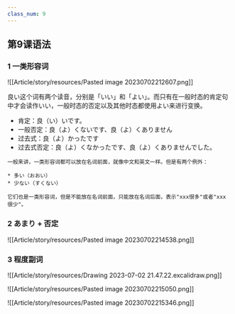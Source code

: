 ```yaml
---
class_num: 9
---
```


## 第9课语法

### 1 一类形容词

![[Article/story/resources/Pasted image 20230702212607.png]]

良い这个词有两个读音，分别是「いい」和「よい」。而只有在一般时态的肯定句中才会读作いい，一般时态的否定以及其他时态都使用よい来进行变换。

* 肯定：良（い）いです。
* 一般否定：良（よ）くないです、良（よ）くありません
* 过去式：良（よ）かったです
* 过去式否定：良（よ）くなかったです、良（よ）くありませんでした。

```ad-warning
一般来讲，一类形容词都可以放在名词前面，就像中文和英文一样。但是有两个例外：

* 多い（おおい）
* 少ない（すくない）

它们也是一类形容词，但是不能放在名词前面，只能放在名词后面，表示"xxx很多"或者"xxx很少"。
```

### 2 あまり + 否定

![[Article/story/resources/Pasted image 20230702214538.png]]

### 3 程度副词

![[Article/story/resources/Drawing 2023-07-02 21.47.22.excalidraw.png]]

![[Article/story/resources/Pasted image 20230702215050.png]]

![[Article/story/resources/Pasted image 20230702215346.png]]
